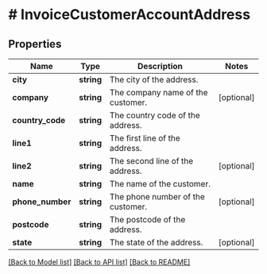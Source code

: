 # # InvoiceCustomerAccountAddress

## Properties

Name | Type | Description | Notes
------------ | ------------- | ------------- | -------------
**city** | **string** | The city of the address. |
**company** | **string** | The company name of the customer. | [optional]
**country_code** | **string** | The country code of the address. |
**line1** | **string** | The first line of the address. |
**line2** | **string** | The second line of the address. | [optional]
**name** | **string** | The name of the customer. |
**phone_number** | **string** | The phone number of the customer. | [optional]
**postcode** | **string** | The postcode of the address. |
**state** | **string** | The state of the address. | [optional]

[[Back to Model list]](../../README.md#models) [[Back to API list]](../../README.md#endpoints) [[Back to README]](../../README.md)
